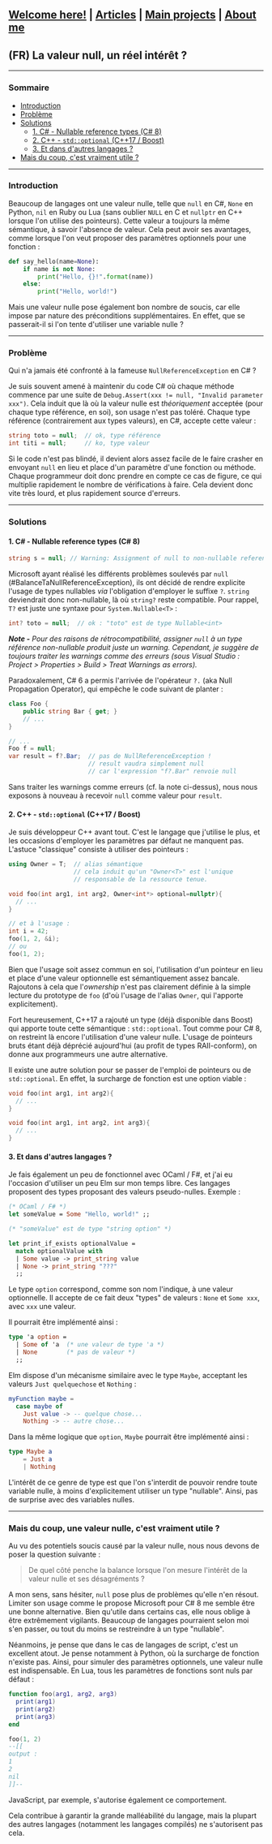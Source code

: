 ## [Welcome here!](https://vpenando.github.io) | [Articles](https://vpenando.github.io/articles.html) | [Main projects](https://vpenando.github.io/projects.html) | [About me](https://vpenando.github.io/about.html)

## (FR) La valeur null, un réel intérêt ?

---

### Sommaire
* [Introduction](https://github.com/vpenando/vpenando.github.io/blob/master/articles/fr/2019/la_valeur_nulle.md#introduction)
* [Problème](https://github.com/vpenando/vpenando.github.io/blob/master/articles/fr/2019/la_valeur_nulle.md#probl%C3%A8me)
* [Solutions](https://github.com/vpenando/vpenando.github.io/blob/master/articles/fr/2019/la_valeur_nulle.md#solutions)
  * [1. C# - Nullable reference types (C# 8)](https://github.com/vpenando/vpenando.github.io/blob/master/articles/fr/2019/la_valeur_nulle.md#1-c---nullable-reference-types-c-8)
  * [2. C++ - `std::optional` (C++17 / Boost)](https://github.com/vpenando/vpenando.github.io/blob/master/articles/fr/2019/la_valeur_nulle.md#2-c---stdoptional-c17--boost)
  * [3. Et dans d'autres langages ?](https://github.com/vpenando/vpenando.github.io/blob/master/articles/fr/2019/la_valeur_nulle.md#3-et-dans-dautres-langages-)
* [Mais du coup, c'est vraiment utile ?](https://github.com/vpenando/vpenando.github.io/blob/master/articles/fr/2019/la_valeur_nulle.md#mais-du-coup-nullnonenil-cest-vraiment-utile-)

---

### Introduction
Beaucoup de langages ont une valeur nulle, telle que `null` en C#, `None` en Python, `nil` en Ruby ou Lua (sans oublier `NULL` en C et `nullptr` en C++ lorsque l'on utilise des pointeurs).
Cette valeur a toujours la même sémantique, à savoir l'absence de valeur. Cela peut avoir ses avantages, comme lorsque l'on veut proposer des paramètres optionnels pour une fonction :

```py
def say_hello(name=None):
    if name is not None:
        print("Hello, {}!".format(name))
    else:
        print("Hello, world!")
```

Mais une valeur nulle pose également bon nombre de soucis, car elle impose par nature des préconditions supplémentaires. En effet, que se passerait-il si l'on tente d'utiliser une variable nulle ?

---

### Problème
Qui n'a jamais été confronté à la fameuse `NullReferenceException` en C# ?

Je suis souvent amené à maintenir du code C# où chaque méthode commence par une suite de `Debug.Assert(xxx != null, "Invalid parameter xxx")`. Cela induit que là où la valeur nulle est *théoriquement* acceptée (pour chaque type référence, en soi), son usage n'est pas toléré. Chaque type référence (contrairement aux types valeurs), en C#, accepte cette valeur :
```cs
string toto = null;  // ok, type référence
int titi = null;     // ko, type valeur
```
Si le code n'est pas blindé, il devient alors assez facile de le faire crasher en envoyant `null` en lieu et place d'un paramètre d'une fonction ou méthode. Chaque programmeur doit donc prendre en compte ce cas de figure, ce qui multiplie rapidement le nombre de vérifications à faire. Cela devient donc vite très lourd, et plus rapidement source d'erreurs.

---

### Solutions

#### 1. C# - Nullable reference types (C# 8)
```cs
string s = null; // Warning: Assignment of null to non-nullable reference type
```
Microsoft ayant réalisé les différents problèmes soulevés par `null` (#BalanceTaNullReferenceException), ils ont décidé de rendre explicite l'usage de types nullables *via* l'obligation d'employer le suffixe `?`. `string` deviendrait donc non-nullable, là où `string?` reste compatible. Pour rappel, `T?` est juste une syntaxe pour `System.Nullable<T>` :
```cs
int? toto = null;  // ok : "toto" est de type Nullable<int>
```

***Note -** Pour des raisons de rétrocompatibilité, assigner `null` à un type référence non-nullable produit juste un warning. Cependant, je suggère de toujours traiter les warnings comme des erreurs (sous Visual Studio : Project > Properties > Build > Treat Warnings as errors).*

Paradoxalement, C# 6 a permis l'arrivée de l'opérateur `?.` (aka Null Propagation Operator), qui empêche le code suivant de planter :
```cs
class Foo {
    public string Bar { get; }
    // ...
}

// ...
Foo f = null;
var result = f?.Bar;  // pas de NullReferenceException !
                      // result vaudra simplement null
                      // car l'expression "f?.Bar" renvoie null
```
Sans traiter les warnings comme erreurs (cf. la note ci-dessus), nous nous exposons à nouveau à recevoir `null` comme valeur pour `result`.

#### 2. C++ - `std::optional` (C++17 / Boost)

Je suis développeur C++ avant tout. C'est le langage que j'utilise le plus, et les occasions d'employer les paramètres par défaut ne manquent pas. L'astuce "classique" consiste à utiliser des pointeurs :
```cpp
using Owner = T;  // alias sémantique
                  // cela induit qu'un "Owner<T>" est l'unique
                  // responsable de la ressource tenue.

void foo(int arg1, int arg2, Owner<int*> optional=nullptr){
  // ...
}

// et à l'usage :
int i = 42;
foo(1, 2, &i);
// ou
foo(1, 2);
```
Bien que l'usage soit assez commun en soi, l'utilisation d'un pointeur en lieu et place d'une valeur optionnelle est sémantiquement assez bancale. Rajoutons à cela que l'*ownership* n'est pas clairement définie à la simple lecture du prototype de `foo` (d'où l'usage de l'alias `Owner`, qui l'apporte explicitement).

Fort heureusement, C++17 a rajouté un type (déjà disponible dans Boost) qui apporte toute cette sémantique : `std::optional`. Tout comme pour C# 8, on restreint là encore l'utilisation d'une valeur nulle. L'usage de pointeurs bruts étant déjà déprécié aujourd'hui (au profit de types RAII-conform), on donne aux programmeurs une autre alternative.

Il existe une autre solution pour se passer de l'emploi de pointeurs ou de `std::optional`. En effet, la surcharge de fonction est une option viable :
```cpp
void foo(int arg1, int arg2){
  // ...
}

void foo(int arg1, int arg2, int arg3){
  // ...
}
```

#### 3. Et dans d'autres langages ?
Je fais également un peu de fonctionnel avec OCaml / F#, et j'ai eu l'occasion d'utiliser un peu Elm sur mon temps libre. Ces langages proposent des types proposant des valeurs pseudo-nulles. Exemple :
```ml
(* OCaml / F# *)
let someValue = Some "Hello, world!" ;;

(* "someValue" est de type "string option" *)

let print_if_exists optionalValue =
  match optionalValue with
  | Some value -> print_string value
  | None -> print_string "???"
  ;;
```
Le type `option` correspond, comme son nom l'indique, à une valeur optionnelle. Il accepte de ce fait deux "types" de valeurs : `None` et `Some xxx`, avec `xxx` une valeur.

Il pourrait être implémenté ainsi :
```ml
type 'a option =
  | Some of 'a  (* une valeur de type 'a *)
  | None        (* pas de valeur *)
  ;;
```
Elm dispose d'un mécanisme similaire avec le type `Maybe`, acceptant les valeurs `Just quelquechose` et `Nothing` :
```elm
myFunction maybe =
  case maybe of
    Just value -> -- quelque chose...
    Nothing -> -- autre chose...
```
Dans la même logique que `option`, `Maybe` pourrait être implémenté ainsi :
```elm
type Maybe a
    = Just a
    | Nothing
```
L'intérêt de ce genre de type est que l'on s'interdit de pouvoir rendre toute variable nulle, à moins d'explicitement utiliser un type "nullable". Ainsi, pas de surprise avec des variables nulles.

---

### Mais du coup, une valeur nulle, c'est vraiment utile ?
Au vu des potentiels soucis causé par la valeur nulle, nous nous devons de poser la question suivante :
> De quel côté penche la balance lorsque l'on mesure l'intérêt de la valeur nulle et ses désagréments ?

A mon sens, sans hésiter, `null` pose plus de problèmes qu'elle n'en résout. Limiter son usage comme le propose Microsoft pour C# 8 me semble être une bonne alternative. Bien qu'utile dans certains cas, elle nous oblige à être extrêmement vigilants.
Beaucoup de langages pourraient selon moi s'en passer, ou tout du moins se restreindre à un type "nullable".

Néanmoins, je pense que dans le cas de langages de script, c'est un excellent atout. Je pense notamment à Python, où la surcharge de fonction n'existe pas. Ainsi, pour simuler des paramètres optionnels, une valeur nulle est indispensable. En Lua, tous les paramètres de fonctions sont nuls par défaut :
```lua
function foo(arg1, arg2, arg3)
  print(arg1)
  print(arg2)
  print(arg3)
end

foo(1, 2)
--[[
output :
1
2
nil
]]--
```
JavaScript, par exemple, s'autorise également ce comportement.

Cela contribue à garantir la grande malléabilité du langage, mais la plupart des autres langages (notamment les langages compilés) ne s'autorisent pas cela.
